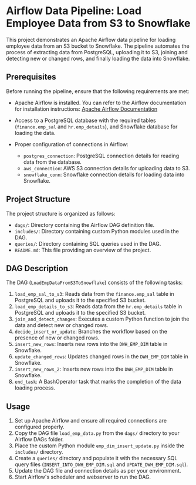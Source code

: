 
# Airflow Data Pipeline: Load Employee Data from S3 to Snowflake

This project demonstrates an Apache Airflow data pipeline for loading employee data from an S3 bucket to Snowflake. The pipeline automates the process of extracting data from PostgreSQL, uploading it to S3, joining and detecting new or changed rows, and finally loading the data into Snowflake.

## Prerequisites

Before running the pipeline, ensure that the following requirements are met:

- Apache Airflow is installed. You can refer to the Airflow documentation for installation instructions: [Apache Airflow Documentation](https://airflow.apache.org/docs/)

- Access to a PostgreSQL database with the required tables (`finance.emp_sal` and `hr.emp_details`), and Snowflake database for loading the data.

- Proper configuration of connections in Airflow:
  - `postgres_connection`: PostgreSQL connection details for reading data from the database.
  - `aws_connection`: AWS S3 connection details for uploading data to S3.
  - `snowflake_conn`: Snowflake connection details for loading data into Snowflake.

## Project Structure

The project structure is organized as follows:

- `dags/`: Directory containing the Airflow DAG definition file.
- `includes/`: Directory containing custom Python modules used in the DAG.
- `queries/`: Directory containing SQL queries used in the DAG.
- `README.md`: This file providing an overview of the project.

## DAG Description

The DAG (`LoadEmpDataFromS3ToSnowflake`) consists of the following tasks:

1. `load_emp_sal_to_s3`: Reads data from the `finance.emp_sal` table in PostgreSQL and uploads it to the specified S3 bucket.
2. `load_emp_details_to_s3`: Reads data from the `hr.emp_details` table in PostgreSQL and uploads it to the specified S3 bucket.
3. `join_and_detect_changes`: Executes a custom Python function to join the data and detect new or changed rows.
4. `decide_insert_or_update`: Branches the workflow based on the presence of new or changed rows.
5. `insert_new_rows`: Inserts new rows into the `DWH_EMP_DIM` table in Snowflake.
6. `update_changed_rows`: Updates changed rows in the `DWH_EMP_DIM` table in Snowflake.
7. `insert_new_rows_2`: Inserts new rows into the `DWH_EMP_DIM` table in Snowflake.
8. `end_task`: A BashOperator task that marks the completion of the data loading process.

## Usage

1. Set up Apache Airflow and ensure all required connections are configured properly.
2. Copy the DAG file `load_emp_data.py` from the `dags/` directory to your Airflow DAGs folder.
3. Place the custom Python module `emp_dim_insert_update.py` inside the `includes/` directory.
4. Create a `queries/` directory and populate it with the necessary SQL query files (`INSERT_INTO_DWH_EMP_DIM.sql` and `UPDATE_DWH_EMP_DIM.sql`).
5. Update the DAG file and connection details as per your environment.
6. Start Airflow's scheduler and webserver to run the DAG.



